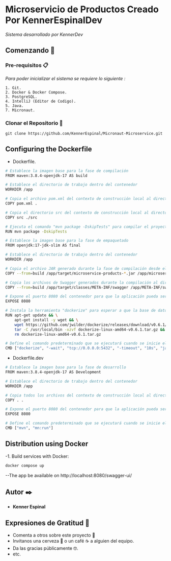 # Microservicio de Productos Creado Por KennerEspinalDev

_Sistema desarrollado por KennerDev_

## Comenzando 🚀

### Pre-requisitos 📋

_Para poder inicializar el sistema se requiere lo siguiente :_

```
1. Git.
2. Docker & Docker Compose.
3. PostgreSQL.
4. IntelliJ (Editor de Codigo).
5. Java.
7. Micronaut.
```

### Clonar el Repositorio 🔧
```
git clone https://github.com/KennerEspinal/Micronaut-Microservice.git
```

## Configuring the Dockerfile
-	Dockerfile.
```sh
# Establece la imagen base para la fase de compilación
FROM maven:3.8.4-openjdk-17 AS build

# Establece el directorio de trabajo dentro del contenedor
WORKDIR /app

# Copia el archivo pom.xml del contexto de construcción local al directorio de trabajo en el contenedor
COPY pom.xml .

# Copia el directorio src del contexto de construcción local al directorio de trabajo en el contenedor
COPY src ./src

# Ejecuta el comando "mvn package -DskipTests" para compilar el proyecto Maven y generar el archivo JAR de la aplicación
RUN mvn package -DskipTests

# Establece la imagen base para la fase de empaquetado
FROM openjdk:17-jdk-slim AS final

# Establece el directorio de trabajo dentro del contenedor
WORKDIR /app

# Copia el archivo JAR generado durante la fase de compilación desde el directorio /app/target al directorio /app en esta segunda fase
COPY --from=build /app/target/microservice-products-*.jar /app/microservice-products.jar

# Copia los archivos de Swagger generados durante la compilación al directorio correspondiente dentro del contenedor
COPY --from=build /app/target/classes/META-INF/swagger /app/META-INF/swagger

# Expone el puerto 8080 del contenedor para que la aplicación pueda ser accedida desde fuera del contenedor
EXPOSE 8080

# Instala la herramienta "dockerize" para esperar a que la base de datos esté disponible antes de iniciar la aplicación
RUN apt-get update && \
    apt-get install -y wget && \
    wget https://github.com/jwilder/dockerize/releases/download/v0.6.1/dockerize-linux-amd64-v0.6.1.tar.gz && \
    tar -C /usr/local/bin -xzvf dockerize-linux-amd64-v0.6.1.tar.gz && \
    rm dockerize-linux-amd64-v0.6.1.tar.gz

# Define el comando predeterminado que se ejecutará cuando se inicie el contenedor
CMD ["dockerize", "-wait", "tcp://0.0.0.0:5432", "-timeout", "10s", "java", "-Dcom.sun.management.jmxremote", "-Xmx128m", "-jar", "/app/microservice-products.jar"]

```

-	Dockerfile.dev
```sh
# Establece la imagen base para la fase de desarrollo
FROM maven:3.8.4-openjdk-17 AS Development

# Establece el directorio de trabajo dentro del contenedor
WORKDIR /app

# Copia todos los archivos del contexto de construcción local al directorio de trabajo en el contenedor
COPY . .

# Expone el puerto 8080 del contenedor para que la aplicación pueda ser accedida desde fuera del contenedor
EXPOSE 8080

# Define el comando predeterminado que se ejecutará cuando se inicie el contenedor, utilizando Maven para ejecutar la aplicación Micronaut
CMD ["mvn", "mn:run"]

```
## Distribution using Docker
-1. Build services with Docker:
```sh
docker compose up
```

--The app be available on http://localhost:8080/swagger-ui/


## Autor ✒️

* **Kenner Espinal**

## Expresiones de Gratitud 🎁

* Comenta a otros sobre este proyecto 📢
* Invitanos una cerveza 🍺 o un café ☕ a alguien del equipo. 
* Da las gracias públicamente 🤓.
* etc.
